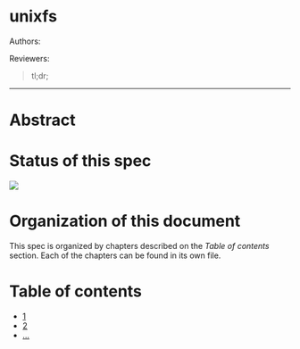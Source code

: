 unixfs
======

Authors:

Reviewers:

> tl;dr;

* * *

# Abstract

# Status of this spec

![](https://img.shields.io/badge/status-wip-orange.svg?style=flat-square)

# Organization of this document

This spec is organized by chapters described on the *Table of contents* section. Each of the chapters can be found in its own file.

# Table of contents

- [1]()
- [2]()
- [...]()
